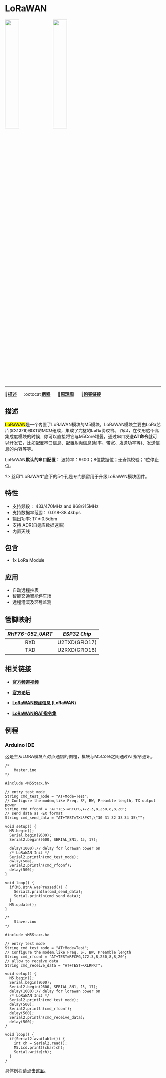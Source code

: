 # LoRaWAN

<img src="assets/img/product_pics/module/module_lorawan_01.png" width="30%" height="30%"> <img src="assets/img/product_pics/module/module_lorawan_02.png" width="30%" height="30%">

***

:memo:**[描述](#描述)**&nbsp;&nbsp;&nbsp;&nbsp;&nbsp;&nbsp;:octocat:**[例程](#例程)**&nbsp;&nbsp;&nbsp;&nbsp;&nbsp;&nbsp;:electric_plug:**[原理图](#原理图)**&nbsp;&nbsp;&nbsp;&nbsp;&nbsp;&nbsp;🛒**[购买链接](https://item.taobao.com/item.htm?spm=a1z10.5-c.w4002-1172588093.61.6c2275f4nUJEfh&id=580998112819)**

## 描述

<mark>LoRaWAN</mark>是一个内置了LoRaWAN模块的M5模块，LoRaWAN模块主要由LoRa芯片(SX1276)和ST的MCU组成，集成了完整的LoRa协议栈。 所以，在使用这个高集成度模块的时候，你可以直接将它与M5Core堆叠，通过串口发送**AT命令**就可以开发它，比如配置串口信息、配置射频信息(频率、带宽、发送功率等)、发送信息的内容等等。

LoRaWAN**默认的串口配置：**
波特率：9600；8位数据位；无奇偶校验；1位停止位。

?> 丝印"LoRaWAN"底下的5个孔是专门预留用于升级LoRaWAN模块固件。

## 特性

-  支持频段： 433/470MHz and 868/915MHz
-  支持数据率范围： 0.018-38.4kbps
-  输出功率: 17 ± 0.5dbm
-  支持 ADR(自适应数据速率)
-  内置天线

## 包含

-  1x LoRa Module

## 应用

-  自动远程抄表
-  智能交通智能停车场
-  远程灌溉及环境监测

## 管脚映射

| *RHF76-052_UART* | *ESP32 Chip* |
| :----------: |:------------: |
| RXD       | U2TXD(GPIO17)    |
| TXD      | U2RXD(GPIO16)     |

## 相关链接

- **[官方频道视频](https://i.youku.com/i/UNjE1ODA2MzE0OA==?spm=a2hzp.8253869.0.0)**

- **[官方论坛](http://forum.m5stack.com/)**

- **[LoRaWAN模组信息](http://wiki.ai-thinker.com/sx127x-052) (LoRaWAN)**

- **[LoRaWAN的AT指令集](http://wiki.ai-thinker.com/_media/rhf-ps01509_lorawan_class_ac_at_command_specification_-_v4.4.pdf)**

## 例程

### Arduino IDE

这是主从LORA模块点对点通信的例程，模块与M5Core之间通过AT指令通讯。

```arduino
/*
    Master.ino
*/

#include <M5Stack.h>

// entry test mode
String cmd_test_mode = "AT+Mode=Test";
// Configure the modem,like Freq, SF, BW, Preamble length, TX output power
String cmd_rfconf = "AT+TEST=RFCFG,472.3,8,250,8,8,20";
// send data as HEX format
String cmd_send_data = "AT+TEST=TXLRPKT,\"30 31 32 33 34 35\"";

void setup() {
  M5.begin();
  Serial.begin(9600);
  Serial2.begin(9600, SERIAL_8N1, 16, 17);

  delay(1000);// delay for lorawan power on
  /* LoRaWAN Init */
  Serial2.println(cmd_test_mode);
  delay(500);
  Serial2.println(cmd_rfconf);
  delay(500);
}

void loop() {
  if(M5.BtnA.wasPressed()) {
    Serial2.println(cmd_send_data);
    Serial.println(cmd_send_data);
  }
  M5.update();
}
```

```arduino
/*
    Slaver.ino
*/

#include <M5Stack.h>

// entry test mode
String cmd_test_mode = "AT+Mode=Test";
// Configure the modem,like Freq, SF, BW, Preamble length
String cmd_rfconf = "AT+TEST=RFCFG,472.3,8,250,8,8,20";
// allow to receive data
String cmd_receive_data = "AT+TEST=RXLRPKT";

void setup() {
  M5.begin();
  Serial.begin(9600);
  Serial2.begin(9600, SERIAL_8N1, 16, 17);
  delay(1000);// delay for lorawan power on
  /* LoRaWAN Init */
  Serial2.println(cmd_test_mode);
  delay(500);
  Serial2.println(cmd_rfconf);
  delay(500);
  Serial2.println(cmd_receive_data);
  delay(500);
}

void loop() {
  if(Serial2.available()) {
    int ch = Serial2.read();
    M5.Lcd.print((char)ch);
    Serial.write(ch);
  }
}
```

具体例程请点击[这里](https://github.com/m5stack/M5-ProductExampleCodes/tree/master/Module/LORAWAN/Arduino)。

<!-- ## 原理图 -->